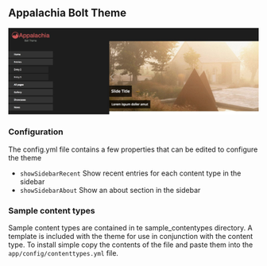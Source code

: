 ## Appalachia Bolt Theme

![Preview](preview.png)

### Configuration

The config.yml file contains a few properties that can be edited to configure the theme

- `showSidebarRecent` Show recent entries for each content type in the sidebar
- `showSidebarAbout` Show an about section in the sidebar

### Sample content types

Sample content types are contained in te sample_contentypes directory. A template is included with the theme for use in conjunction with the content type.
To install simple copy the contents of the file and paste them into the `app/config/contenttypes.yml` file.